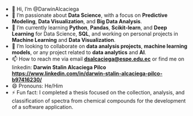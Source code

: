 - 👋 Hi, I’m @DarwinAlcaciega
- 👀 I’m passionate about **Data Science**, with a focus on **Predictive Modeling**, **Data Visualization**, and **Big Data Analysis**.
- 🌱 I’m currently learning **Python**, **Pandas**, **Scikit-learn**, and **Deep Learning** for Data Science, **SQL**, and working on personal projects in **Machine Learning** and **Data Visualization**.
- 💞️ I’m looking to collaborate on **data analysis projects**, **machine learning models**, or any project related to **data analytics** and **AI**.
- 📫 How to reach me via email **dsalcaciega@espe.edu.ec** or find me on linkedin: **Darwin Stalin Alcaciega Pilco https://www.linkedin.com/in/darwin-stalin-alcaciega-pilco-b97416230/**
- 😄 Pronouns: He/Him
- ⚡ Fun fact: I completed a thesis focused on the collection, analysis, and classification of spectra from chemical compounds for the development of a software application.

<!---
DarwinAlcaciega/DarwinAlcaciega is a ✨ special ✨ repository because its `README.md` (this file) appears on your GitHub profile.
You can click the Preview link to take a look at your changes.
--->
